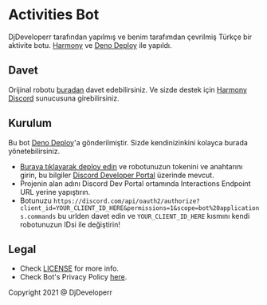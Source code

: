 # Activities Bot

DjDeveloperr tarafından yapılmış ve benim tarafımdan çevrilmiş Türkçe bir aktivite botu. [Harmony](https://github.com/harmonyland/harmony) ve [Deno Deploy](https://deno.com/deploy) ile yapıldı.

## Davet

Orijinal robotu [buradan](https://discord.com/api/oauth2/authorize?client_id=831507163972370432&permissions=1&scope=applications.commands%20bot) davet edebilirsiniz. Ve sizde destek için [Harmony Discord](https://discord.gg/WVN2JF2FRv) sunucusuna girebilirsiniz.

## Kurulum

Bu bot [Deno Deploy](https://deno.com/deploy)'a gönderilmiştir. Sizde kendinizinkini kolayca burada yönetebilirsiniz.

- [Buraya tıklayarak deploy edin](https://dash.deno.com/new?url=https://raw.githubusercontent.com/kegri/ActivitiesBot/main/mod.ts&env=TOKEN,PUBLIC_KEY) ve robotunuzun tokenini ve anahtarını girin, bu bilgiler [Discord Developer Portal](https://discord.dev) üzerinde mevcut.
- Projenin alan adını Discord Dev Portal ortamında Interactions Endpoint URL yerine yapıştırın.
- Botunuzu `https://discord.com/api/oauth2/authorize?client_id=YOUR_CLIENT_ID_HERE&permissions=1&scope=bot%20applications.commands` bu urlden davet edin ve `YOUR_CLIENT_ID_HERE` kısmını kendi robotunuzun IDsi ile değiştirin!

## Legal

- Check [LICENSE](LICENSE) for more info.
- Check Bot's Privacy Policy [here](Policy.md).


Copyright 2021 @ DjDeveloperr
